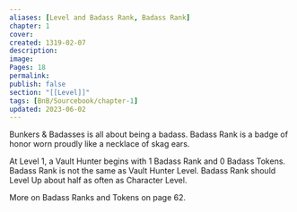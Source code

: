 ```yaml
---
aliases: [Level and Badass Rank, Badass Rank]
chapter: 1
cover: 
created: 1319-02-07
description: 
image: 
Pages: 18
permalink: 
publish: false
section: "[[Level]]"
tags: [BnB/Sourcebook/chapter-1]
updated: 2023-06-02
---
```


Bunkers & Badasses is all about being a badass. Badass Rank is a badge of honor worn proudly like a necklace of skag ears.

At Level 1, a Vault Hunter begins with 1 Badass Rank and 0 Badass Tokens. Badass Rank is not the same as Vault Hunter Level. Badass Rank should Level Up about half as often as Character Level.

More on Badass Ranks and Tokens on page 62.
